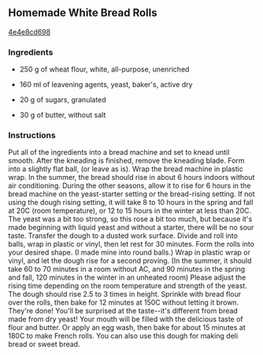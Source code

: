 ## Homemade White Bread Rolls

[4e4e8cd698](https://cookpad.com/us/recipes/149507-homemade-white-bread-rolls)

### Ingredients

 - 250 g of wheat flour, white, all-purpose, unenriched

 - 160 ml of leavening agents, yeast, baker's, active dry

 - 20 g of sugars, granulated

 - 30 g of butter, without salt

### Instructions

Put all of the ingredients into a bread machine and set to knead until smooth. After the kneading is finished, remove the kneading blade. Form into a slightly flat ball, (or leave as is). Wrap the bread machine in plastic wrap. In the summer, the bread should rise in about 6 hours indoors without air conditioning. During the other seasons, allow it to rise for 6 hours in the bread machine on the yeast-starter setting or the bread-rising setting. If not using the dough rising setting, it will take 8 to 10 hours in the spring and fall at 20C (room temperature), or 12 to 15 hours in the winter at less than 20C. The yeast was a bit too strong, so this rose a bit too much, but because it's made beginning with liquid yeast and without a starter, there will be no sour taste. Transfer the dough to a dusted work surface. Divide and roll into balls, wrap in plastic or vinyl, then let rest for 30 minutes. Form the rolls into your desired shape. (I made mine into round balls.) Wrap in plastic wrap or vinyl, and let the dough rise for a second proving. (In the summer, it should take 60 to 70 minutes in a room without AC, and 90 minutes in the spring and fall, 120 minutes in the winter in an unheated room) Please adjust the rising time depending on the room temperature and strength of the yeast. The dough should rise 2.5 to 3 times in height. Sprinkle with bread flour over the rolls, then bake for 12 minutes at 150C without letting it brown. They're done! You'll be surprised at the taste--it's different from bread made from dry yeast! Your mouth will be filled with the delicious taste of flour and butter. Or apply an egg wash, then bake for about 15 minutes at 180C to make French rolls. You can also use this dough for making deli bread or sweet bread.